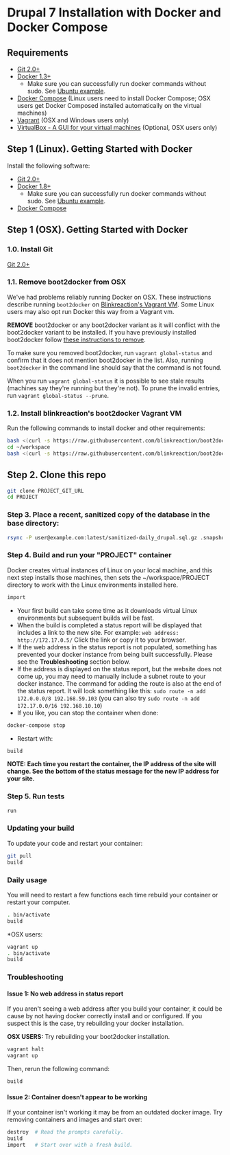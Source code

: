 # Drupal 7 Installation with Docker and Docker Compose

## Requirements
- [Git 2.0+](http://git-scm.com/book/en/v2/Getting-Started-Installing-Git)
- [Docker 1.3+](https://docs.docker.com/installation/)
  - Make sure you can successfully run docker commands without sudo. See [Ubuntu example](https://docs.docker.com/installation/ubuntulinux/#giving-non-root-access).
- [Docker Compose](http://docs.docker.com/compose/) (Linux users need to install Docker Compose; OSX users get Docker Composed installed automatically on the virtual machines)
- [Vagrant](https://www.vagrantup.com) (OSX and Windows users only)
- [VirtualBox - A GUI for your virtual machines](https://www.virtualbox.org/wiki/Downloads) (Optional, OSX users only)

## Step 1 (Linux). Getting Started with Docker

Install the following software:

- [Git 2.0+](http://git-scm.com/book/en/v2/Getting-Started-Installing-Git)
- [Docker 1.8+](https://docs.docker.com/installation/)
  - Make sure you can successfully run docker commands without sudo. See [Ubuntu example](https://docs.docker.com/installation/ubuntulinux/#giving-non-root-access).
- [Docker Compose](http://docs.docker.com/compose/)


## Step 1 (OSX). Getting Started with Docker

### 1.0.  Install Git

[Git 2.0+](http://git-scm.com/book/en/v2/Getting-Started-Installing-Git)

### 1.1. Remove boot2docker from OSX

We've had problems reliably running Docker on OSX. These instructions describe running `boot2docker` on [Blinkreaction's Vagrant VM](https://github.com/blinkreaction/boot2docker-vagrant). Some Linux users may also opt run Docker this way from a Vagrant vm.

**REMOVE** boot2docker or any boot2docker variant as it will conflict with the boot2docker variant to be installed. If you have previously installed boot2docker follow [these instructions to remove](http://therealmarv.com/blog/how-to-fully-uninstall-the-offical-docker-os-x-installation/).

To make sure you removed boot2docker, run `vagrant global-status` and confirm that it does not mention boot2docker in the list. Also, running `boot2docker` in the command line should say that the command is not found.

When you run `vagrant global-status` it is possible to see stale results (machines say they're running but they're not). To prune the invalid entries, run `vagrant global-status --prune`.

### 1.2. Install blinkreaction's boot2docker Vagrant VM

Run the following commands to install docker and other requirements:

``` bash
bash <(curl -s https://raw.githubusercontent.com/blinkreaction/boot2docker-vagrant/master/scripts/presetup-mac.sh)
cd ~/workspace
bash <(curl -s https://raw.githubusercontent.com/blinkreaction/boot2docker-vagrant/master/scripts/setup.sh)
```

## Step 2. Clone this repo

``` bash
git clone PROJECT_GIT_URL
cd PROJECT
```

### Step 3. Place a recent, sanitized copy of the database in the base directory:

``` bash
rsync -P user@example.com:latest/sanitized-daily_drupal.sql.gz .snapshot.sql.gz
```

### Step 4. Build and run your "PROJECT" container

Docker creates virtual instances of Linux on your local machine, and this next step installs those machines, then sets the ~/workspace/PROJECT directory to work with the Linux environments installed here.

``` bash
import
```

- Your first build can take some time as it downloads virtual Linux environments but subsequent builds will be fast.
- When the build is completed a status report will be displayed that includes a link to the new site. For example: `web address: http://172.17.0.5/` Click the link or copy it to your browser.
- If the web address in the status report is not populated, something has prevented your docker instance from being built successfully. Please see the **Troubleshooting** section below.
- If the address is displayed on the status report, but the website does not come up, you may need to manually include a subnet route to your docker instance. The command for adding the route is also at the end of the status report. It will look something like this: `sudo route -n add 172.0.0.0/8 192.168.59.103` (you can also try `sudo route -n add 172.17.0.0/16 192.168.10.10`)
- If you like, you can stop the container when done:

```bash
docker-compose stop
```

- Restart with:

```bash
build
```
**NOTE: Each time you restart the container, the IP address of the site will change. See the bottom of the status message for the new IP address for your site.**

### Step 5. Run tests

``` bash
run
```

### Updating your build

To update your code and restart your container:

``` bash
git pull
build
```

### Daily usage

You will need to restart a few functions each time rebuild your container or restart your computer.

```bash
. bin/activate
build
```

*OSX users:

```bash
vagrant up
. bin/activate
build
```

### Troubleshooting

#### Issue 1: No web address in status report

If you aren't seeing a web address after you build your container, it could be cause by not having docker correctly install and or configured. If you suspect this is the case, try rebuilding your docker installation.

**OSX USERS:** Try rebuilding your boot2docker installation.

```bash
vagrant halt
vagrant up
```

Then, rerun the following command:

```bash
build
```

#### Issue 2: Container doesn't appear to be working

If your container isn't working it may be from an outdated docker image. Try removing containers and images and start over:

``` bash
destroy  # Read the prompts carefully.
build
import   # Start over with a fresh build.
```
